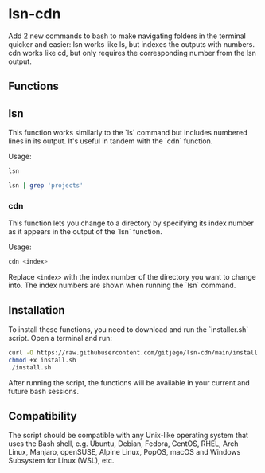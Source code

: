 # lsn-cdn
Add 2 new commands to bash to make navigating folders in the terminal quicker and easier: lsn works like ls, but indexes the outputs with numbers.  cdn works like cd, but only requires the corresponding number from the lsn output. 

## Functions

## lsn
This function works similarly to the \`ls\` command but includes numbered lines in its output. It's useful in tandem with the \`cdn\` function.

Usage:
```bash
lsn
```

```bash
lsn | grep 'projects'
```

### cdn
This function lets you change to a directory by specifying its index number as it appears in the output of the \`lsn\` function.

Usage:
```bash
cdn <index>
```

Replace `<index>` with the index number of the directory you want to change into. The index numbers are shown when running the \`lsn\` command.

## Installation

To install these functions, you need to download and run the \`installer.sh\` script. Open a terminal and run:

```bash
curl -O https://raw.githubusercontent.com/gitjego/lsn-cdn/main/install.sh
chmod +x install.sh
./install.sh
```

After running the script, the functions will be available in your current and future bash sessions.

## Compatibility

The script should be compatible with any Unix-like operating system that uses the Bash shell, e.g. Ubuntu, Debian, Fedora, CentOS, RHEL, Arch Linux, Manjaro, openSUSE, Alpine Linux, PopOS,  macOS and Windows Subsystem for Linux (WSL), etc.
